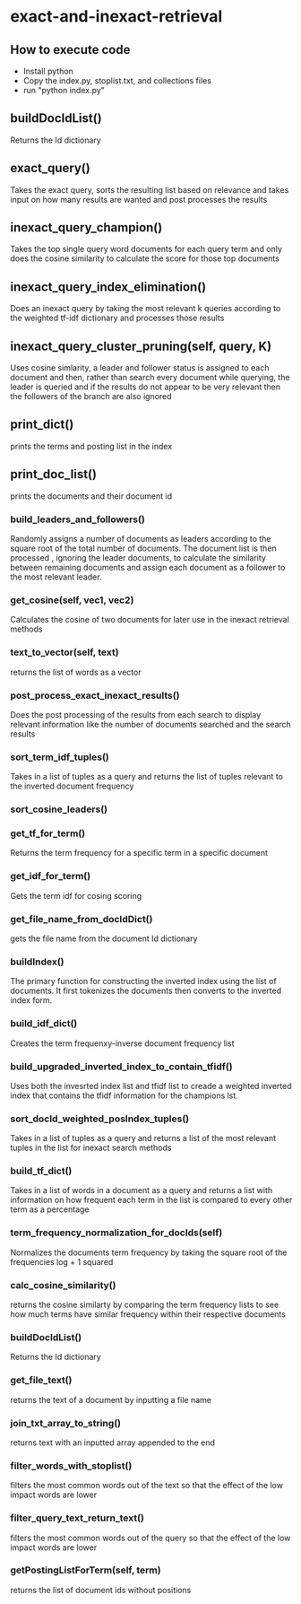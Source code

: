 # exact-and-inexact-retrieval

## How to execute code
  - Install python
  - Copy the index.py, stoplist.txt, and collections files
  - run "python index.py"

## buildDocIdList()
Returns the Id dictionary

## exact_query()
Takes the exact query, sorts the resulting list based on relevance and takes input on how many results are wanted and post processes the results

## inexact_query_champion()
Takes the top single query word documents for each query term and only does the cosine similarity to calculate the score for those top documents

## inexact_query_index_elimination()
Does an inexact query by taking the most relevant k queries according to the weighted tf-idf dictionary and processes those results

## inexact_query_cluster_pruning(self, query, K)
Uses cosine simlarity, a leader and follower status is assigned to each document and then, rather than search every document while querying, the leader is queried and if the results do not appear to be very relevant then the followers of the branch are also ignored

## print_dict()
prints the terms and posting list in the index

## print_doc_list()
prints the documents and their document id

### build_leaders_and_followers()
Randomly assigns a number of documents as leaders according to the square root of the total number of documents. The document list is then processed , ignoring the leader documents, to calculate the similarity between remaining documents and assign each document as a follower to the most relevant leader.

### get_cosine(self, vec1, vec2)
Calculates the cosine of two documents for later use in the inexact retrieval methods

### text_to_vector(self, text)
returns the list of words as a vector

### post_process_exact_inexact_results()
Does the post processing of the results from each search to display relevant information like the number of documents searched and the search results

### sort_term_idf_tuples()
Takes in a list of tuples as a query and returns the list of tuples relevant to the inverted document frequency

### sort_cosine_leaders()

### get_tf_for_term()
Returns the term frequency for a specific term in a specific document

### get_idf_for_term()
Gets the term idf for cosing scoring

### get_file_name_from_docIdDict()
gets the file name from the document Id dictionary

### buildIndex()
The primary function for constructing the inverted index using the list of documents. It first tokenizes the documents then converts to the inverted index form.

### build_idf_dict()
Creates the term frequenxy-inverse document frequency list

### build_upgraded_inverted_index_to_contain_tfidf()
Uses both the invesrted index list and tfidf list to creade a weighted inverted index that contains the tfidf information for the champions lst.

### sort_docId_weighted_posIndex_tuples()
Takes in a list of tuples as a query and returns a list of the most relevant tuples in the list for inexact search methods

### build_tf_dict()
Takes in a list of words in a document as a query and returns a list with information on how frequent each term in the list is compared to every other term as a percentage

### term_frequency_normalization_for_docIds(self)
Normalizes the documents term frequency by taking the square root of the frequencies log + 1 squared

### calc_cosine_similarity()
returns the cosine similarty by comparing the term frequency lists to see how much terms have similar frequency within their respective documents

### buildDocIdList()
Returns the Id dictionary

### get_file_text()
returns the text of a document by inputting a file name

### join_txt_array_to_string()
returns text with an inputted array appended to the end

### filter_words_with_stoplist()
filters the most common words out of the text so that the effect of the low impact words are lower

### filter_query_text_return_text()
filters the most common words out of the query so that the effect of the low impact words are lower

### getPostingListForTerm(self, term)
returns the list of document ids without positions
